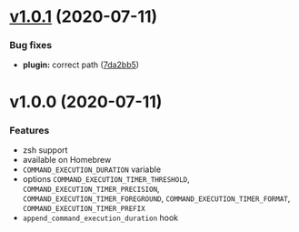 # [v1.0.1](https://github.com/olets/command-execution-timer/compare/v1.0.0...v1.0.1) (2020-07-11)

### Bug fixes

* **plugin:** correct path ([7da2bb5](https://github.com/olets/command-execution-timer/commit/7da2bb5eb9ba20fce548a7e3c27c372020a94bce))


# v1.0.0 (2020-07-11)

### Features

- zsh support
- available on Homebrew
- `COMMAND_EXECUTION_DURATION` variable
- options `COMMAND_EXECUTION_TIMER_THRESHOLD`, `COMMAND_EXECUTION_TIMER_PRECISION`, `COMMAND_EXECUTION_TIMER_FOREGROUND`, `COMMAND_EXECUTION_TIMER_FORMAT`, `COMMAND_EXECUTION_TIMER_PREFIX`
- `append_command_execution_duration` hook
